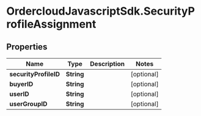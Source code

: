 # OrdercloudJavascriptSdk.SecurityProfileAssignment

## Properties
Name | Type | Description | Notes
------------ | ------------- | ------------- | -------------
**securityProfileID** | **String** |  | [optional] 
**buyerID** | **String** |  | [optional] 
**userID** | **String** |  | [optional] 
**userGroupID** | **String** |  | [optional] 


